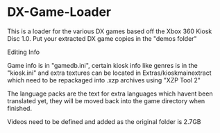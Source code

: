 # DX-Game-Loader
This is a loader for the various DX games based off the Xbox 360 Kiosk Disc 1.0.
Put your extracted DX game copies in the "demos folder"

Editing Info


Game info is in "gamedb.ini", certain kiosk info like genres is in the "kiosk.ini" and extra textures can be located in Extras/kioskmainextract which need to be repackaged into .xzp archives using "XZP Tool 2"

The language packs are the text for extra languages which havent been translated yet, they will be moved back into the game directory when finished.

Videos need to be defined and added as the original folder is 2.7GB

